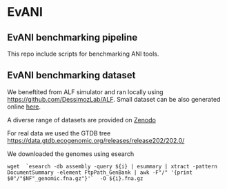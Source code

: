 # EvANI


## EvANI benchmarking pipeline

This repo include scripts for benchmarking ANI tools.




## EvANI benchmarking dataset

We beneftited from ALF simulator and ran locally using https://github.com/DessimozLab/ALF. Small dataset can be also generated online [here](http://alf.cs.ucl.ac.uk/ALF/).  

A diverse range of datasets are provided on [Zenodo](https://zenodo.org/records/13308784)


For real data we used the GTDB tree
https://data.gtdb.ecogenomic.org/releases/release202/202.0/ 

We downloaded the genomes using esearch

```
wget  `esearch -db assembly -query ${i} | esummary | xtract -pattern DocumentSummary -element FtpPath_GenBank | awk -F"/" '{print $0"/"$NF"_genomic.fna.gz"}'`  -O ${i}.fna.gz 
```

